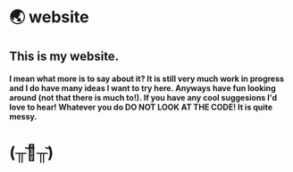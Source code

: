 # 🌏 website
## This is my website.
#### I mean what more is to say about it? It is still very much work in progress and I do have many ideas I want to try here. Anyways have fun looking around (not that there is much to!). If you have any cool suggesions I'd love to hear! Whatever you do DO NOT LOOK AT THE CODE! It is quite messy.
# (╥︣﹏᷅╥᷅)
